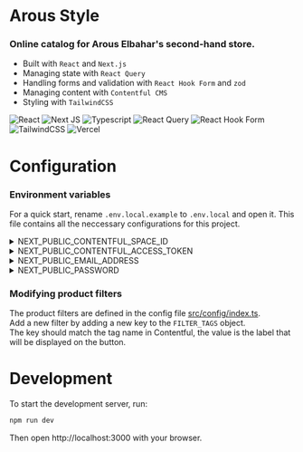 # Arous Style

### Online catalog for Arous Elbahar's second-hand store.

-   Built with `React` and `Next.js`
-   Managing state with `React Query`
-   Handling forms and validation with `React Hook Form` and `zod`
-   Managing content with `Contentful CMS`
-   Styling with `TailwindCSS`

![React](https://img.shields.io/badge/react-%2320232a.svg?style=for-the-badge&logo=react&logoColor=%2361DAFB)
![Next JS](https://img.shields.io/badge/Next-black?style=for-the-badge&logo=next.js&logoColor=white)
![Typescript](https://img.shields.io/badge/typescript-%23007ACC.svg?style=for-the-badge&logo=typescript&logoColor=white)
![React Query](https://img.shields.io/badge/-React%20Query-FF4154?style=for-the-badge&logo=react%20query&logoColor=white)
![React Hook Form](https://img.shields.io/badge/React%20Hook%20Form-%23EC5990.svg?style=for-the-badge&logo=reacthookform&logoColor=white)
![TailwindCSS](https://img.shields.io/badge/tailwindcss-%2338B2AC.svg?style=for-the-badge&logo=tailwind-css&logoColor=white)
![Vercel](https://img.shields.io/badge/vercel-%23000000.svg?style=for-the-badge&logo=vercel&logoColor=white)

# Configuration

### Environment variables

For a quick start, rename `.env.local.example` to `.env.local` and open it. This file contains all the neccessary configurations for this project.

<details><summary>NEXT_PUBLIC_CONTENTFUL_SPACE_ID</summary>

Your Contentful space ID.  
You can find it in the dashboard (https://app.contentful.com) under `Settings` -> `General Settings` -> `Space ID`.

</details>

<details><summary>NEXT_PUBLIC_CONTENTFUL_ACCESS_TOKEN</summary>

Your Contentful access token.  
You can create a new access token in the dashboard (https://app.contentful.com) under `Settings` -> `API keys` -> `Add API key`.  
After creating your API key, copy the "Content Delivery API - access token" value.

</details>

<details><summary>NEXT_PUBLIC_EMAIL_ADDRESS</summary>

This Gmail address will send itself a new mail for every contact form submission.  
This google account must generate and use an App Password (see `NEXT_PUBLIC_PASSWORD`).

</details>

<details><summary>NEXT_PUBLIC_PASSWORD</summary>

An App Password for the google account mentioned in `NEXT_PUBLIC_EMAIL_ADDRESS`.  
See https://support.google.com/accounts/answer/185833?hl=en for information on how to generate an App Password.

</details>

### Modifying product filters

The product filters are defined in the config file [src/config/index.ts](src/config/index.ts).  
Add a new filter by adding a new key to the `FILTER_TAGS` object.  
The key should match the tag name in Contentful, the value is the label that will be displayed on the button.

# Development

To start the development server, run:

```bash
npm run dev
```

Then open http://localhost:3000 with your browser.
